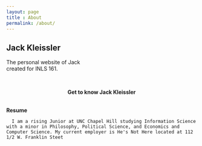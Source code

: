 ```yaml
---
layout: page
title : About
permalink: /about/
---
```


<h2>Jack Kleissler</h2>
<p>The personal website of Jack<br>created for INLS 161.</p>
<br>
<center><p ><strong><span class="manual">Get to know</span> Jack Kleissler</strong></p></center>
<br>
<div class="manual-post">
  <div class="manual manual-title">
  <strong>Resume</strong>
  </div>
<p>  <div class="manual-content">

      I am a rising Junior at UNC Chapel Hill studying Information Science with a minor in Philosophy, Political Science, and Economics and Computer Science. My current employer is He's Not Here located at 112 1/2 W. Franklin Steet
